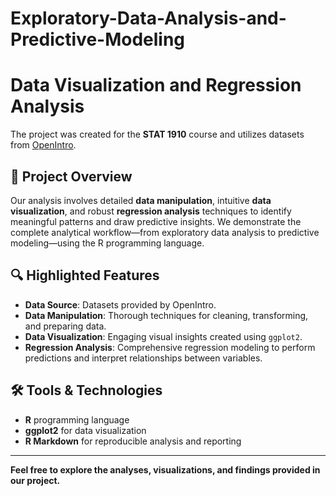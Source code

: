 ﻿# Exploratory-Data-Analysis-and-Predictive-Modeling

# Data Visualization and Regression Analysis

The project was created for the **STAT 1910** course and utilizes datasets from [OpenIntro](https://www.openintro.org/data/).

## 📖 Project Overview

Our analysis involves detailed **data manipulation**, intuitive **data visualization**, and robust **regression analysis** techniques to identify meaningful patterns and draw predictive insights. We demonstrate the complete analytical workflow—from exploratory data analysis to predictive modeling—using the R programming language.

## 🔍 Highlighted Features

- **Data Source**: Datasets provided by OpenIntro.
- **Data Manipulation**: Thorough techniques for cleaning, transforming, and preparing data.
- **Data Visualization**: Engaging visual insights created using `ggplot2`.
- **Regression Analysis**: Comprehensive regression modeling to perform predictions and interpret relationships between variables.

## 🛠️ Tools & Technologies

- **R** programming language
- **ggplot2** for data visualization
- **R Markdown** for reproducible analysis and reporting

---

**Feel free to explore the analyses, visualizations, and findings provided in our project.**
